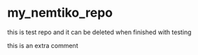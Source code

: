 # my_nemtiko_repo

this is test repo and it can be deleted when finished with testing

this is an extra comment
